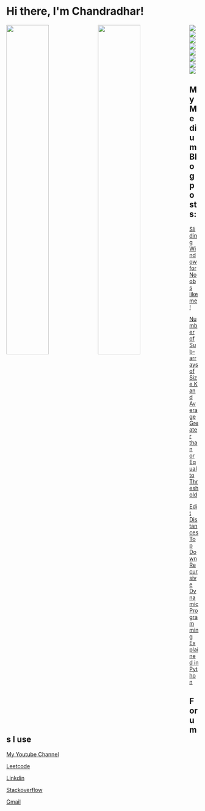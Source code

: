# Hi there, I'm Chandradhar!

<img align="left" width="47%" src="https://github-readme-stats.vercel.app/api?username=chandradharrao&show_icons=true&theme=radical" />

<img align="left" width="47%" src="https://github-readme-stats.vercel.app/api/top-langs/?username=chandradharrao&layout=compact" />

<img src="https://img.shields.io/badge/node.js-6DA55F?style=for-the-badge&logo=node.js&logoColor=white" />

<img src="https://img.shields.io/badge/python-3670A0?style=for-the-badge&logo=python&logoColor=ffdd54" />

<img src="https://img.shields.io/badge/postgres-%23316192.svg?style=for-the-badge&logo=postgresql&logoColor=white" />

<img src="https://img.shields.io/badge/unity-%23000000.svg?style=for-the-badge&logo=unity&logoColor=white" />

<img src="https://img.shields.io/badge/c-%2300599C.svg?style=for-the-badge&logo=c&logoColor=white" />

<img src="https://img.shields.io/badge/express.js-%23404d59.svg?style=for-the-badge&logo=express&logoColor=%2361DAFB" />

<img src="https://img.shields.io/badge/flask-%23000.svg?style=for-the-badge&logo=flask&logoColor=white" />

<img src="https://img.shields.io/badge/docker-%230db7ed.svg?style=for-the-badge&logo=docker&logoColor=white" />

<h2>My Medium Blog posts: </h2>

<a href="https://medium.com/@chandradhar.rao/sliding-window-for-noobs-like-me-57f89c816de4">Sliding Window for Noobs like me! </a>

<a href="https://medium.com/@chandradhar.rao/number-of-sub-arrays-of-size-k-and-average-greater-than-or-equal-to-threshold-ef298a5b77a1">Number of Sub-arrays of Size K and Average Greater than or Equal to Threshold</a>

<a href="https://medium.com/@chandradhar.rao/edit-distances-top-down-recursive-dynamic-programming-explained-in-python-f89b206be81a">Edit Distances Top Down Recursive Dynamic Programming Explained in Python</a>

<h2>Forums I use</h2>

<a href="https://www.youtube.com/channel/UC_-nQ7HAD4ffbhv4PZEcoog">My Youtube Channel</a>

<a href="https://leetcode.com/user9611y/">Leetcode</a>

<a href="https://www.linkedin.com/in/chandradhar-rao-23a0ba1b7/">Linkdin</a>

<a href="https://stackoverflow.com/users/13626874/savannah-madison">Stackoverflow</a>

<a href="chandradhar.rao@gmail.com">Gmail</a>

